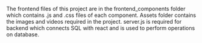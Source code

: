 The frontend files of this project are in the frontend_components folder which contains .js and .css files of each component.
Assets folder contains the images and videos required in the project.
server.js is required for backend which connects SQL with react and is used to perform operations on database. 
